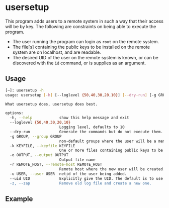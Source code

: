 # usersetup

This program adds users to a remote system in such a way that their access will be by
key. The following are constraints on being able to execute the program.

- The user running the program can login as `root` on the remote system.
- The file[s] containing the public keys to be installed on the remote system are on localhost, and are readable.
- The desired UID of the user on the remote system is known, or can be discovered with the `id` command, or is supplies as an argument.

## Usage

```bash
[~]: usersetup -h
usage: usersetup [-h] [--loglevel {50,40,30,20,10}] [--dry-run] [-g GROUP] [-k KEYFILE] [-o OUTPUT] -r REMOTE_HOST -u USER [--uid UID] [-z]

What usersetup does, usersetup does best.

options:
  -h, --help            show this help message and exit
  --loglevel {50,40,30,20,10}
                        Logging level, defaults to 10
  --dry-run             Generate the commands but do not execute them.
  -g GROUP, --group GROUP
                        non-default groups where the user will be a member.
  -k KEYFILE, --keyfile KEYFILE
                        One or more files containing public keys to be transferred.
  -o OUTPUT, --output OUTPUT
                        Output file name
  -r REMOTE_HOST, --remote-host REMOTE_HOST
                        Remote host where the new user will be created.
  -u USER, --user USER  netid of the user being added.
  --uid UID             Explicitly give the UID. The default is to use the user's UID on the source computer if the user exists in LDAP.
  -z, --zap             Remove old log file and create a new one.
```

## Example
